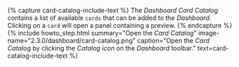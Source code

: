 {% capture card-catalog-include-text %}
 The <i>Dashboard Card Catalog</i> contains a list of available <code>cards</code> that can be added to the <i>Dashboard</i>. Clicking on a <code>card</code> will open a panel containing a preview.
{% endcapture %}
{% include howto_step.html
  summary="Open the <i>Card Catalog</i>"
  image-name="2.3.0/dashboard/card-catalog.png"
  caption="Open the <i>Card Catalog</i> by clicking the <i>Catalog icon</i> on the <i>Dashboard</i> toolbar."
  text=card-catalog-include-text
%}
